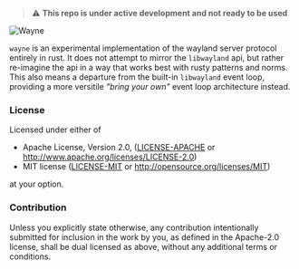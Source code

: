 > ⚠️ __This repo is under active development and not ready to be used__

![Wayne](assets/readme/wayne-banner.png)

`wayne` is an experimental implementation of the wayland server protocol entirely in rust. It does not attempt to mirror the `libwayland` api, but rather re-imagine the api in a way that works best with rusty patterns and norms. This also means a departure from the built-in `libwayland` event loop, providing a more versitile _"bring your own"_ event loop architecture instead.

### License

Licensed under either of

 * Apache License, Version 2.0, ([LICENSE-APACHE](LICENSE-APACHE) or http://www.apache.org/licenses/LICENSE-2.0)
 * MIT license ([LICENSE-MIT](LICENSE-MIT) or http://opensource.org/licenses/MIT)

at your option.

### Contribution

Unless you explicitly state otherwise, any contribution intentionally submitted
for inclusion in the work by you, as defined in the Apache-2.0 license, shall be dual licensed as above, without any
additional terms or conditions.